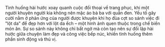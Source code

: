 Tình huống hài hước xoay quanh cuộc đối thoại về trang phục, khi một người khuyên người kia không nên mặc áo bà ba với quần đen. Yếu tố gây cười nằm ở phản ứng của người được khuyên khi họ đùa cợt so sánh việc đi "lột da" để đẹp hơn với lột da ếch – một hình ảnh quen thuộc trong chế biến món ăn. Sự so sánh này không chỉ bất ngờ mà còn tạo nên sự đối lập hài hước giữa chuyện làm đẹp và công việc bếp núc, khiến tình huống thêm phần sinh động và thú vị.